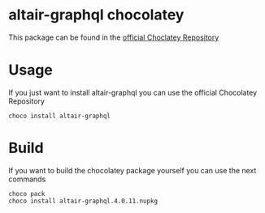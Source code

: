 # altair-graphql chocolatey

This package can be found in the [official Choclatey Repository](https://chocolatey.org/packages/altair-graphql)

# Usage
If you just want to install altair-graphql you can use the official Chocolatey Repository
``` shell script
choco install altair-graphql
```

# Build
If you want to build the chocolatey package yourself you can use the next commands
``` shell script
choco pack
choco install altair-graphql.4.0.11.nupkg
```
